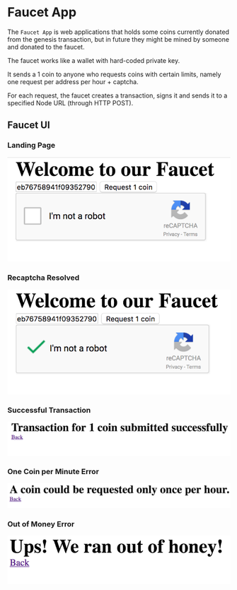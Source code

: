 # Faucet App

The `Faucet App` is web applications that holds some coins currently donated from the genesis transaction, but in future they might be mined by someone and donated to the faucet.

The faucet works like a wallet with hard-coded private key. 

It sends a 1 coin to anyone who requests coins with certain limits, namely one request per address per hour + captcha.

For each request, the faucet creates a transaction, signs it and sends it to a specified Node URL (through HTTP POST).

## Faucet UI

### Landing Page

![Landing Page](ui-screenshots/faucet-ui-landing-page.png?raw=true "Landing Page")

### Recaptcha Resolved

![Recaptcha Resolved](ui-screenshots/faucet-ui-landing-page-recaptcha-resolved.png?raw=true "Recaptcha Resolved")

### Successful Transaction

![Successful Transaction](ui-screenshots/faucet-ui-coin-transfer-success.png?raw=true "Successful Transaction")

### One Coin per Minute Error

![One Coin per Minute Error](ui-screenshots/faucet-ui-coin-transfer-one-hour-rule.png?raw=true "One Coin per Minute Error")

### Out of Money Error

![Out of Money Error](ui-screenshots/faucet-ui-out-of-money.png?raw=true "Out of Money Error")

